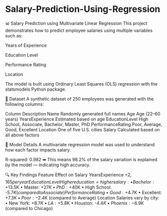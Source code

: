 # Salary-Prediction-Using-Regression

📊 Salary Prediction using Multivariate Linear Regression
This project demonstrates how to predict employee salaries using multiple variables such as:

Years of Experience

Education Level

Performance Rating

Location

The model is built using Ordinary Least Squares (OLS) regression with the statsmodels Python package.

📁 Dataset
A synthetic dataset of 250 employees was generated with the following columns:

Column	Description
Name	Randomly generated full names
Age	Age (22–60 years)
YearsExperience	Estimated based on age
EducationLevel	High School, Associate, Bachelor, Master, PhD
PerformanceRating	Poor, Average, Good, Excellent
Location	One of five U.S. cities
Salary	Calculated based on all above factors

🧠 Model Details
A multivariate regression model was used to understand how each factor impacts salary.

R-squared: 0.982
➡ This means 98.2% of the salary variation is explained by the model — indicating high accuracy.

🔍 Key Findings
Feature	Effect on Salary
YearsExperience	+$2,165 per year
EducationLevel	Higher education = higher salary:
• Bachelor: +$13.5K
• Master: +$27K
• PhD: +$40K
• High School: -$5.7K (compared to Associate)
PerformanceRating	• Good: +$4.7K
• Excellent: +$7.3K
• Poor: -$2.4K (compared to Average)
Location	Salaries vary by city:
• New York: +$8.7K
• LA: +$5.8K
• Houston: -$4.4K
• Phoenix: -$6.9K (compared to Chicago)

